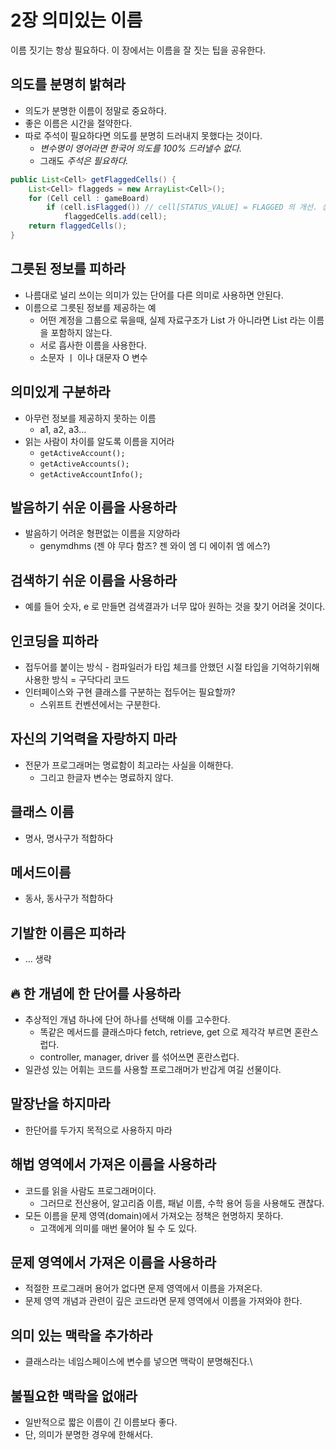 # 2장 의미있는 이름

이름 짓기는 항상 필요하다. 이 장에서는 이름을 잘 짓는 팁을 공유한다.

## 의도를 분명히 밝혀라

- 의도가 분명한 이름이 정말로 중요하다.
- 좋은 이름은 시간을 절약한다.
- 따로 주석이 필요하다면 의도를 분명히 드러내지 못했다는 것이다.
    - *변수명이 영어라면 한국어 의도를 100% 드러낼수 없다.*
    - 그래도 *주석은 필요하다.*

```java
public List<Cell> getFlaggedCells() {
	List<Cell> flaggeds = new ArrayList<Cell>();
	for (Cell cell : gameBoard)
		if (cell.isFlagged()) // cell[STATUS_VALUE] = FLAGGED 의 개선. 상수를 숨겼다.
			flaggedCells.add(cell);
	return flaggedCells();
}
```

## 그릇된 정보를 피하라

- 나름대로 널리 쓰이는 의미가 있는 단어를 다른 의미로 사용하면 안된다.
- 이름으로 그릇된 정보를 제공하는 예
    - 어떤 계정을 그룹으로 묶을때, 실제 자료구조가 List 가 아니라면 List 라는 이름을 포함하지 않는다.
    - 서로 흡사한 이름을 사용한다.
    - 소문자 ㅣ 이나 대문자 O 변수

## 의미있게 구분하라

- 아무런 정보를 제공하지 못하는 이름
    - a1, a2, a3…
- 읽는 사람이 차이를 알도록 이름을 지어라
    - `getActiveAccount();`
    - `getActiveAccounts();`
    - `getActiveAccountInfo();`

## 발음하기 쉬운 이름을 사용하라

- 발음하기 어려운 형편없는 이름을 지양하라
    - genymdhms (젠 야 무다 함즈? 젠 와이 엠 디 에이취 엠 에스?)

## 검색하기 쉬운 이름을 사용하라

- 예를 들어 숫자, e 로 만들면 검색결과가 너무 많아 원하는 것을 찾기 어려울 것이다.

## 인코딩을 피하라

- 접두어를 붙이는 방식 - 컴파일러가 타입 체크를 안했던 시절 타입을 기억하기위해 사용한 방식 = 구닥다리 코드
- 인터페이스와 구현 클래스를 구분하는 접두어는 필요할까?
    - 스위프트 컨벤션에서는 구분한다.

## 자신의 기억력을 자랑하지 마라

- 전문가 프로그래머는 명료함이 최고라는 사실을 이해한다.
    - 그리고 한글자 변수는 명료하지 않다.

## 클래스 이름

- 명사, 명사구가 적합하다

## 메서드이름

- 동사, 동사구가 적합하다

## 기발한 이름은 피하라

- … 생략

## 🔥 한 개념에 한 단어를 사용하라

- 추상적인 개념 하나에 단어 하나를 선택해 이를 고수한다.
    - 똑같은 메서드를 클래스마다 fetch, retrieve, get 으로 제각각 부르면 혼란스럽다.
    - controller, manager, driver 를 섞어쓰면 혼란스럽다.
- 일관성 있는 어휘는 코드를 사용할 프로그래머가 반갑게 여길 선물이다.

## 말장난을 하지마라

- 한단어를 두가지 목적으로 사용하지 마라

## 해법 영역에서 가져온 이름을 사용하라

- 코드를 읽을 사람도 프로그래머이다.
    - 그러므로 전산용어, 알고리즘 이름, 패넡 이름, 수학 용어 등을 사용해도 괜찮다.
- 모든 이름을 문제 영역(domain)에서 가져오는 정책은 현명하지 못하다.
    - 고객에게 의미를 매번 물어야 될 수 도 있다.

## 문제 영역에서 가져온 이름을 사용하라

- 적절한 프로그래머 용어가 없다면 문제 영역에서 이름을 가져온다.
- 문제 영역 개념과 관련이 깊은 코드라면 문제 영역에서 이름을 가져와야 한다.

## 의미 있는 맥락을 추가하라

- 클래스라는 네임스페이스에 변수를 넣으면 맥락이 분명해진다.\

## 불필요한 맥락을 없애라

- 일반적으로 짧은 이름이 긴 이름보다 좋다.
- 단, 의미가 분명한 경우에 한해서다.
